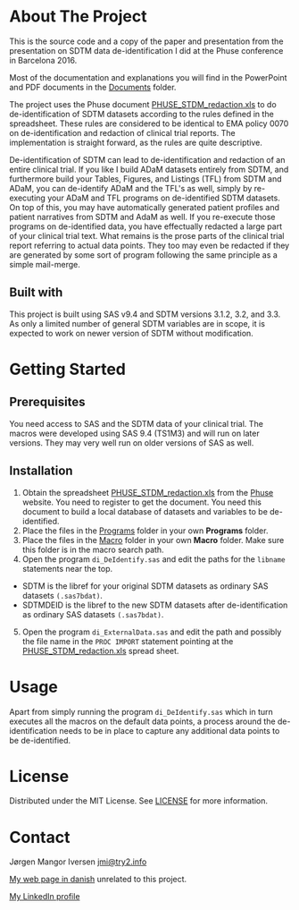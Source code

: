 # About The Project
This is the source code and a copy of the paper and presentation from the presentation on SDTM data de-identification I did at the Phuse conference in Barcelona 2016.

Most of the documentation and explanations you will find in the PowerPoint and PDF documents in the [Documents](https://github.com/jmangori/CDISC-ODM-and-Define-XML-tools/blob/master/Documents) folder.

The project uses the Phuse document [PHUSE_STDM_redaction.xls](http://www.phuse.eu/Data_Transparency_download.aspx) to do de-identification of SDTM datasets according to the rules defined in the spreadsheet. These rules are considered to be identical to EMA policy 0070 on de-identification and redaction of clinical trial reports. The implementation is straight forward, as the rules are quite descriptive.

De-identification of SDTM can lead to de-identification and redaction of an entire clinical trial. If you like I build ADaM datasets entirely from SDTM, and furthermore build your Tables, Figures, and Listings (TFL) from SDTM and ADaM, you can de-identify ADaM and the TFL's as well, simply by re-executing your ADaM and TFL programs on de-identified SDTM datasets. On top of this, you may have automatically generated patient profiles and patient narratives from SDTM and AdaM as well. If you re-execute those programs on de-identified data, you have effectually redacted a large part of your clinical trial text. What remains is the prose parts of the clinical trial report referring to actual data points. They too may even be redacted if they are generated by some sort of program following the same principle as a simple mail-merge.

## Built with
This project is built using SAS v9.4 and SDTM versions 3.1.2, 3.2, and 3.3. As only a limited number of general SDTM variables are in scope, it is expected to work on newer version of SDTM without modification.

# Getting Started
## Prerequisites
You need access to SAS and the SDTM data of your clinical trial. The macros were developed using SAS 9.4 (TS1M3) and will run on later versions. They may very well run on older versions of SAS as well.

## Installation
1. Obtain the spreadsheet [PHUSE_STDM_redaction.xls](http://www.phuse.eu/Data_Transparency_download.aspx) from the [Phuse](http://www.phuse.eu/Data_Transparency_download.aspx) website. You need to register to get the document. You need this document to build a local database of datasets and variables to be de-identified.
2. Place the files in the [Programs](https://github.com/jmangori/CDISC-ODM-and-Define-XML-tools/blob/master/Programs) folder in your own **Programs** folder.
3. Place the files in the [Macro](https://github.com/jmangori/CDISC-ODM-and-Define-XML-tools/blob/master/Macro) folder in your own **Macro** folder. Make sure this folder is in the macro search path.
4. Open the program `di_DeIdentify.sas` and edit the paths for the `libname` statements near the top.
  * SDTM is the libref for your original SDTM datasets as ordinary SAS datasets `(.sas7bdat)`.
  * SDTMDEID is the libref to the new SDTM datasets after de-identification as ordinary SAS datasets `(.sas7bdat)`.
5. Open the program `di_ExternalData.sas` and edit the path and possibly the file name in the `PROC IMPORT` statement pointing at the [PHUSE_STDM_redaction.xls](http://www.phuse.eu/Data_Transparency_download.aspx) spread sheet.

# Usage
Apart from simply running the program `di_DeIdentify.sas` which in turn executes all the macros on the default data points, a process around the de-identification needs to be in place to capture any additional data points to be de-identified. 

# License
Distributed under the MIT License. See [LICENSE](https://github.com/jmangori/CDISC-ODM-and-Define-XML-tools/blob/master/LICENSE) for more information.

# Contact
Jørgen Mangor Iversen [jmi@try2.info](mailto:jmi@try2.info)

[My web page in danish](http://www.try2.info) unrelated to this project.

[My LinkedIn profile](https://www.linkedin.com/in/jørgen-iversen-ab5908b/)
